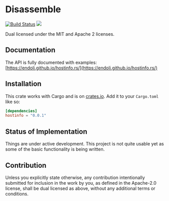 # Disassemble

[![Build Status](https://travis-ci.org/endoli/hostinfo.rs.svg?branch=master)](https://travis-ci.org/endoli/hostinfo.rs)
[![](http://meritbadge.herokuapp.com/hostinfo)](https://crates.io/crates/hostinfo)

Dual licensed under the MIT and Apache 2 licenses.

## Documentation

The API is fully documented with examples:
[https://endoli.github.io/hostinfo.rs/](https://endoli.github.io/hostinfo.rs/)

## Installation

This crate works with Cargo and is on
[crates.io](https://crates.io/crates/hostinfo).
Add it to your `Cargo.toml` like so:

```toml
[dependencies]
hostinfo = "0.0.1"
```

## Status of Implementation

Things are under active development. This project is not quite
usable yet as some of the basic functionality is being written.

## Contribution

Unless you explicitly state otherwise, any contribution
intentionally submitted for inclusion in the work by you,
as defined in the Apache-2.0 license, shall be dual licensed
as above, without any additional terms or conditions.
